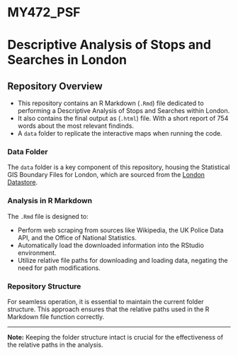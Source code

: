 # MY472_PSF
# Descriptive Analysis of Stops and Searches in London

## Repository Overview

- This repository contains an R Markdown (`.Rmd`) file dedicated to performing a Descriptive Analysis of Stops and Searches within London.
- It also contains the final output as (`.html`) file. With a short report of 754 words about the most relevant findinds.
- A `data` folder to replicate the interactive maps when running the code.


### Data Folder

The `data` folder is a key component of this repository, housing the Statistical GIS Boundary Files for London, which are sourced from the [London Datastore](https://data.london.gov.uk/dataset/statistical-gis-boundary-files-london).

### Analysis in R Markdown

The `.Rmd` file is designed to:

- Perform web scraping from sources like Wikipedia, the UK Police Data API, and the Office of National Statistics.
- Automatically load the downloaded information into the RStudio environment.
- Utilize relative file paths for downloading and loading data, negating the need for path modifications.

### Repository Structure

For seamless operation, it is essential to maintain the current folder structure. This approach ensures that the relative paths used in the R Markdown file function correctly.

---

**Note:** Keeping the folder structure intact is crucial for the effectiveness of the relative paths in the analysis.
